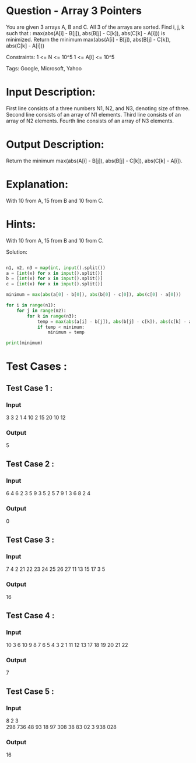 # Question - Array 3 Pointers
You are given 3 arrays A, B and C. All 3 of the arrays are sorted.
Find i, j, k such that :
max(abs(A[i] - B[j]), abs(B[j] - C[k]), abs(C[k] - A[i])) is minimized.
Return the minimum max(abs(A[i] - B[j]), abs(B[j] - C[k]), abs(C[k] - A[i]))

Constraints:
1 <= N <= 10^5
1 <= A[i] <= 10^5

Tags:
Google, Microsoft, Yahoo

# Input Description:
First line consists of a three numbers N1, N2, and N3, denoting size of three.
Second line consists of an array of N1 elements.
Third line consists of an array of N2 elements.
Fourth line consists of an array of N3 elements.

# Output Description:
Return the minimum max(abs(A[i] - B[j]), abs(B[j] - C[k]), abs(C[k] - A[i]).

# Explanation:
With 10 from A, 15 from B and 10 from C.

# Hints:
With 10 from A, 15 from B and 10 from C. 

Solution:

```python

n1, n2, n3 = map(int, input().split())
a = [int(x) for x in input().split()]
b = [int(x) for x in input().split()]
c = [int(x) for x in input().split()]

minimum = max(abs(a[0] - b[0]), abs(b[0] - c[0]), abs(c[0] - a[0]))

for i in range(n1):
    for j in range(n2):
        for k in range(n3):
            temp = max(abs(a[i] - b[j]), abs(b[j] - c[k]), abs(c[k] - a[i]))
            if temp < minimum:
                minimum = temp

print(minimum)

```

# Test Cases :
## Test Case 1 :
### Input
3 3 2
1 4 10
2 15 20
10 12
### Output
5

## Test Case 2 :
### Input
6 4 6
2 3 5 9 3 5
2 5 7 9
1 3 6 8 2 4
### Output
0


## Test Case 3 :
### Input
7 4 2
21 22 23 24 25 26 27
11 13 15 17
3 5
### Output
16

## Test Case 4 :
### Input
10 3 6 
10 9 8 7 6 5 4 3 2 1
11 12 13
17 18 19 20 21 22
### Output
7


## Test Case 5 :
### Input
8 2 3   
298 736 48 93 18 97 308 38
83 02
3 938 028
### Output
16
